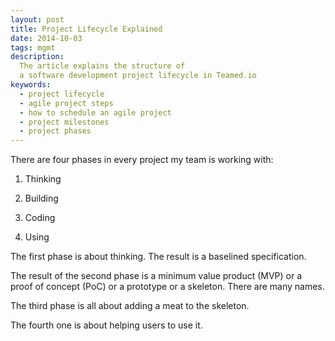 ```yaml
---
layout: post
title: Project Lifecycle Explained
date: 2014-10-03
tags: mgmt
description:
  The article explains the structure of
  a software development project lifecycle in Teamed.io
keywords:
  - project lifecycle
  - agile project steps
  - how to schedule an agile project
  - project milestones
  - project phases
---
```


There are four phases in every project my team is working with:

 1. Thinking

 2. Building

 3. Coding

 4. Using

The first phase is about thinking. The result is a baselined
specification.

The result of the second phase is a minimum value product (MVP)
or a proof of concept (PoC) or a prototype or a skeleton. There
are many names.

The third phase is all about adding a meat to the skeleton.

The fourth one is about helping users to use it.


